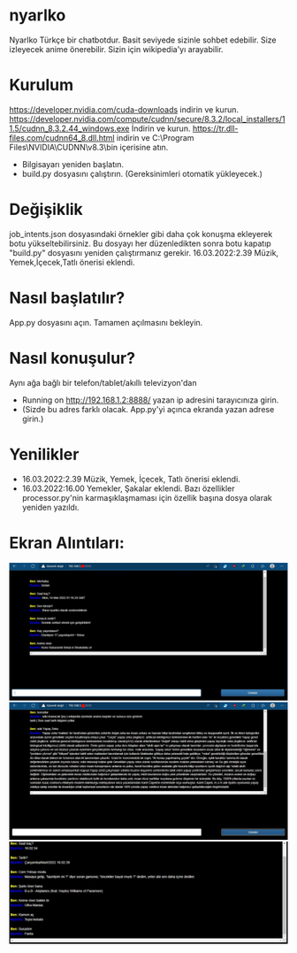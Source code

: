 # nyarlko
Nyarlko Türkçe bir chatbotdur. Basit seviyede sizinle sohbet edebilir. Size izleyecek anime önerebilir. Sizin için wikipedia'yı arayabilir.
# Kurulum
  https://developer.nvidia.com/cuda-downloads indirin ve kurun.
  https://developer.nvidia.com/compute/cudnn/secure/8.3.2/local_installers/11.5/cudnn_8.3.2.44_windows.exe İndirin ve kurun.
  https://tr.dll-files.com/cudnn64_8.dll.html indirin ve C:\Program Files\NVIDIA\CUDNN\v8.3\bin içerisine atın.
  * Bilgisayarı yeniden başlatın.
  * build.py dosyasını çalıştırın. (Gereksinimleri otomatik yükleyecek.)
# Değişiklik
  job_intents.json dosyasındaki örnekler gibi daha çok konuşma ekleyerek botu yükseltebilirsiniz.
  Bu dosyayı her düzenledikten sonra botu kapatıp "build.py" dosyasını yeniden çalıştırmanız gerekir.
  16.03.2022:2.39 Müzik, Yemek,İçecek,Tatlı önerisi eklendi.
# Nasıl başlatılır?
  App.py dosyasını açın. Tamamen açılmasını bekleyin.
# Nasıl konuşulur?
  Aynı ağa bağlı bir telefon/tablet/akıllı televizyon'dan 
  * Running on http://192.168.1.2:8888/ yazan ip adresini tarayıcınıza girin.
  * (Sizde bu adres farklı olacak. App.py'yi açınca ekranda yazan adrese girin.) 
# Yenilikler
  * 16.03.2022:2.39 Müzik, Yemek, İçecek, Tatlı önerisi eklendi.
  * 16.03.2022:16.00 Yemekler, Şakalar eklendi. Bazı özellikler processor.py'nin karmaşıklaşmaması için özellik başına dosya olarak yeniden yazıldı.
# Ekran Alıntıları:
<p align="center">
  <a href="https://github.com/ny4rlk0/nyarlko-turkce-chatbot/blob/main/1.JPG">
    <img src="1.JPG">
  </a>
    <a href="https://github.com/ny4rlk0/nyarlko-turkce-chatbot/blob/main/2.JPG">
    <img src="2.JPG">
  </a>
    <a href="https://github.com/ny4rlk0/nyarlko-turkce-chatbot/blob/main/3.JPG">
    <img src="3.JPG">
  </a>
</p>

